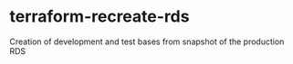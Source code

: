 # terraform-recreate-rds

Creation of development and test bases from snapshot of the production RDS